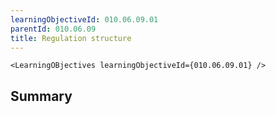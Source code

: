 ```yaml
---
learningObjectiveId: 010.06.09.01
parentId: 010.06.09
title: Regulation structure
---
```


```tsx eval
<LearningOBjectives learningObjectiveId={010.06.09.01} />
```

## Summary
